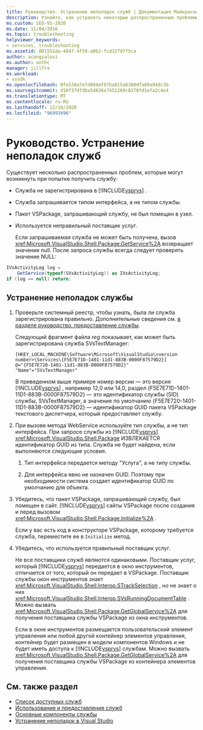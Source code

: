 ```yaml
---
title: Руководство. Устранение неполадок служб | Документация Майкрософт
description: Узнайте, как устранять некоторые распространенные проблемы, которые могут возникнуть при попытке получить службу в пакете SDK для Visual Studio.
ms.custom: SEO-VS-2020
ms.date: 11/04/2016
ms.topic: troubleshooting
helpviewer_keywords:
- services, troubleshooting
ms.assetid: 001551da-4847-4f59-a0b2-fcd327d7f5ca
author: acangialosi
ms.author: anthc
manager: jillfra
ms.workload:
- vssdk
ms.openlocfilehash: 0fe538a7efd884ef87ba815a6300dfa80a94dc3b
ms.sourcegitcommit: d10f37dfdba5d826e7451260c8370fd1efa2c4e4
ms.translationtype: MT
ms.contentlocale: ru-RU
ms.lasthandoff: 12/10/2020
ms.locfileid: "96993696"
---
```

# <a name="how-to-troubleshoot-services"></a>Руководство. Устранение неполадок служб
Существует несколько распространенных проблем, которые могут возникнуть при попытке получить службу:

- Служба не зарегистрирована в [!INCLUDE[vsprvs](../code-quality/includes/vsprvs_md.md)] .

- Служба запрашивается типом интерфейса, а не типом службы.

- Пакет VSPackage, запрашивающий службу, не был помещен в узел.

- Используется неправильный поставщик услуг.

  Если запрашиваемая служба не может быть получена, вызов <xref:Microsoft.VisualStudio.Shell.Package.GetService%2A> возвращает значение null. После запроса службы всегда следует проверять значение NULL:

```csharp
IVsActivityLog log =
    GetService(typeof(SVsActivityLog)) as IVsActivityLog;
if (log == null) return;
```

## <a name="to-troubleshoot-a-service"></a>Устранение неполадок службы

1. Проверьте системный реестр, чтобы узнать, была ли служба зарегистрирована правильно. Дополнительные сведения см. [в разделе руководство. предоставление службы](../extensibility/how-to-provide-a-service.md).

    Следующий фрагмент файла *reg* показывает, как может быть зарегистрирована служба SVsTextManager:

   ```
   [HKEY_LOCAL_MACHINE\Software\Microsoft\VisualStudio\<version number>\Services\{F5E7E71D-1401-11d1-883B-0000F87579D2}]
   @="{F5E7E720-1401-11d1-883B-0000F87579D2}"
   "Name"="SVsTextManager"
   ```

    В приведенном выше примере номер версии — это версия [!INCLUDE[vsprvs](../code-quality/includes/vsprvs_md.md)] , например 12,0 или 14,0, раздел {F5E7E71D-1401-11D1-883B-0000F87579D2} — это идентификатор службы (SID) службы, SVsTextManager, а значение по умолчанию {F5E7E720-1401-11D1-883B-0000F87579D2} — идентификатор GUID пакета VSPackage текстового диспетчера, который предоставляет службу.

2. При вызове метода WebService используйте тип службы, а не тип интерфейса. При запросе службы из [!INCLUDE[vsprvs](../code-quality/includes/vsprvs_md.md)] <xref:Microsoft.VisualStudio.Shell.Package> ИЗВЛЕКАЕТСЯ идентификатор GUID из типа. Служба не будет найдена, если выполняются следующие условия.

   1. Тип интерфейса передается методу "Услуга", а не типу службы.

   2. Для интерфейса явно не назначен GUID. Поэтому при необходимости система создает идентификатор GUID по умолчанию для объекта.

3. Убедитесь, что пакет VSPackage, запрашивающий службу, был помещен в сайт. [!INCLUDE[vsprvs](../code-quality/includes/vsprvs_md.md)] сайты VSPackage после создания и перед вызовом <xref:Microsoft.VisualStudio.Shell.Package.Initialize%2A> .

    Если у вас есть код в конструкторе VSPackage, которому требуется служба, переместите ее в `Initialize` метод.

4. Убедитесь, что используется правильный поставщик услуг.

    Не все поставщики служб являются одинаковыми. Поставщик услуг, который [!INCLUDE[vsprvs](../code-quality/includes/vsprvs_md.md)] передается в окно инструментов, отличается от того, который он передает в VSPackage. Поставщик службы окон инструментов знает <xref:Microsoft.VisualStudio.Shell.Interop.STrackSelection> , но не знает о них <xref:Microsoft.VisualStudio.Shell.Interop.SVsRunningDocumentTable> . Можно вызвать <xref:Microsoft.VisualStudio.Shell.Package.GetGlobalService%2A> для получения поставщика службы VSPackage из окна инструментов.

    Если в окне инструментов размещается пользовательский элемент управления или любой другой контейнер элементов управления, контейнер будет размещен в модели компонентов Windows и не будет иметь доступа к [!INCLUDE[vsprvs](../code-quality/includes/vsprvs_md.md)] службам. Можно вызвать <xref:Microsoft.VisualStudio.Shell.Package.GetGlobalService%2A> для получения поставщика службы VSPackage из контейнера элементов управления.

## <a name="see-also"></a>См. также раздел
- [Список доступных служб](../extensibility/internals/list-of-available-services.md)
- [Использование и предоставление служб](../extensibility/using-and-providing-services.md)
- [Основные компоненты службы](../extensibility/internals/service-essentials.md)
- [Устранение неполадок в Visual Studio](/troubleshoot/visualstudio/welcome-visual-studio/)